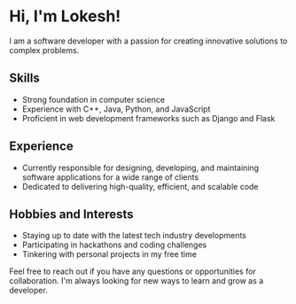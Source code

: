 # Hi, I'm Lokesh!

I am a software developer with a passion for creating innovative solutions to complex problems.

## Skills

- Strong foundation in computer science
- Experience with C++, Java, Python, and JavaScript
- Proficient in web development frameworks such as Django and Flask

## Experience

- Currently responsible for designing, developing, and maintaining software applications for a wide range of clients
- Dedicated to delivering high-quality, efficient, and scalable code

## Hobbies and Interests

- Staying up to date with the latest tech industry developments
- Participating in hackathons and coding challenges
- Tinkering with personal projects in my free time

Feel free to reach out if you have any questions or opportunities for collaboration. I'm always looking for new ways to learn and grow as a developer.
